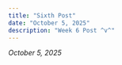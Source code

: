 ```yaml
---
title: "Sixth Post"
date: "October 5, 2025"
description: "Week 6 Post ^v^"
---
```


*October 5, 2025*